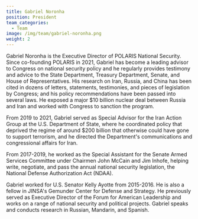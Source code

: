 ```yaml
---
title: Gabriel Noronha
position: President
team_categories:
  - Team
image: /img/team/gabriel-noronha.png
weight: 2
---
```

Gabriel Noronha is the Executive Director of POLARIS National Security. Since co-founding POLARIS in 2021, Gabriel has become a leading advisor to Congress on national security policy and he regularly provides testimony and advice to the State Department, Treasury Department, Senate, and House of Representatives. His research on Iran, Russia, and China has been cited in dozens of letters, statements, testimonies, and pieces of legislation by Congress; and his policy recommendations have been passed into several laws. He exposed a major $10 billion nuclear deal between Russia and Iran and worked with Congress to sanction the program.

From 2019 to 2021, Gabriel served as Special Advisor for the Iran Action Group at the U.S. Department of State, where he coordinated policy that deprived the regime of around $200 billion that otherwise could have gone to support terrorism, and he directed the Department's communications and congressional affairs for Iran.

From 2017-2019, he worked as the Special Assistant for the Senate Armed Services Committee under Chairmen John McCain and Jim Inhofe, helping write, negotiate, and pass the annual national security legislation, the National Defense Authorization Act (NDAA).

Gabriel worked for U.S. Senator Kelly Ayotte from 2015-2016. He is also a fellow in JINSA's Gemunder Center for Defense and Strategy. He previously served as Executive Director of the Forum for American Leadership and works on a range of national security and political projects. Gabriel speaks and conducts research in Russian, Mandarin, and Spanish.